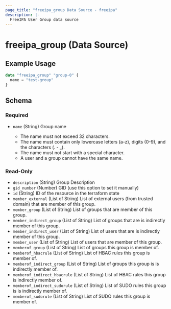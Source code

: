 ```yaml
---
page_title: "freeipa_group Data Source - freeipa"
description: |-
  FreeIPA User Group data source
---
```


# freeipa_group (Data Source)



## Example Usage

```terraform
data "freeipa_group" "group-0" {
  name = "test-group"
}
```


<!-- schema generated by tfplugindocs -->
## Schema

### Required

- `name` (String) Group name

	- The name must not exceed 32 characters.
	- The name must contain only lowercase letters (a-z), digits (0-9), and the characters (. - _).
	- The name must not start with a special character.
	- A user and a group cannot have the same name.

### Read-Only

- `description` (String) Group Description
- `gid_number` (Number) GID (use this option to set it manually)
- `id` (String) ID of the resource in the terraform state
- `member_external` (List of String) List of external users (from trusted domain) that are member of this group.
- `member_group` (List of String) List of groups that are member of this group.
- `member_indirect_group` (List of String) List of groups that are is indirectly member of this group.
- `member_indirect_user` (List of String) List of users that are is indirectly member of this group.
- `member_user` (List of String) List of users that are member of this group.
- `memberof_group` (List of String) List of groups this group is member of.
- `memberof_hbacrule` (List of String) List of HBAC rules this group is member of.
- `memberof_indirect_group` (List of String) List of groups this group is is indirectly member of.
- `memberof_indirect_hbacrule` (List of String) List of HBAC rules this group is indirectly member of.
- `memberof_indirect_sudorule` (List of String) List of SUDO rules this group is is indirectly member of.
- `memberof_sudorule` (List of String) List of SUDO rules this group is member of.
